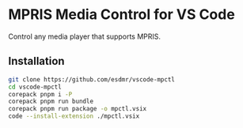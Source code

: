 # MPRIS Media Control for VS Code

Control any media player that supports MPRIS.

## Installation

```sh
git clone https://github.com/esdmr/vscode-mpctl
cd vscode-mpctl
corepack pnpm i -P
corepack pnpm run bundle
corepack pnpm run package -o mpctl.vsix
code --install-extension ./mpctl.vsix
```
